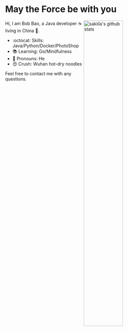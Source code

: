 # May the Force be with you 

<img align="right" alt="sakiila's github stats" width="50%" src="https://github-readme-stats.vercel.app/api?username=sakiila&show_icons=true">

Hi, I am Bob Bao, a Java developer :coffee: living in China :panda_face:.

- :octocat: Skills: Java/Python/Docker/PhotoShop
- :books: Learning: Go/Mindfulness
- :wave: Pronouns: He
- :heart_eyes: Crush: Wuhan hot-dry noodles

Feel free to contact me with any questions.
